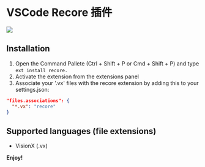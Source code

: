 # VSCode Recore 插件

![](https://img.alicdn.com/tfs/TB1XKU_EVOWBuNjy0FiXXXFxVXa-1396-746.png)

## Installation

1. Open the Command Pallete (Ctrl + Shift + P or Cmd + Shift + P) and type `ext install recore.`
2. Activate the extension from the extensions panel
3. Associate your '.vx' files with the recore extension by adding this to your settings.json:

```json
"files.associations": {
  "*.vx": "recore"
}
```

## Supported languages (file extensions)

* VisionX (.vx)


**Enjoy!**